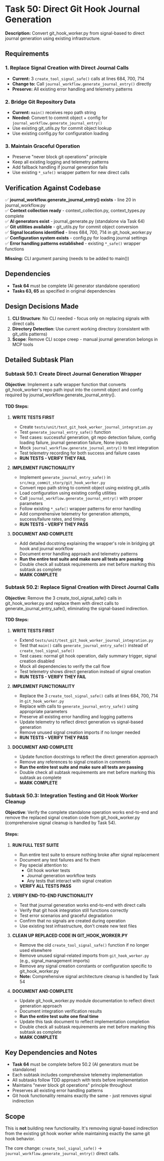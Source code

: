 # Task 50: Direct Git Hook Journal Generation

**Description:** Convert git_hook_worker.py from signal-based to direct journal generation using existing infrastructure.

## Requirements

### 1. Replace Signal Creation with Direct Journal Calls
- **Current:** 3 `create_tool_signal_safe()` calls at lines 684, 700, 714
- **Change to:** Call `journal_workflow.generate_journal_entry()` directly
- **Preserve:** All existing error handling and telemetry patterns

### 2. Bridge Git Repository Data
- **Current:** `main()` receives repo path string
- **Needed:** Convert to commit object + config for `journal_workflow.generate_journal_entry()`
- Use existing git_utils.py for commit object lookup
- Use existing config.py for configuration loading

### 3. Maintain Graceful Operation
- Preserve "never block git operations" principle
- Keep all existing logging and telemetry patterns
- Add fallback handling if journal generation fails
- Use existing `*_safe()` wrapper pattern for new direct calls

## Verification Against Codebase

✅ **journal_workflow.generate_journal_entry() exists** - line 20 in journal_workflow.py  
✅ **Context collection ready** - context_collection.py, context_types.py complete  
✅ **AI generators exist** - journal_generate.py (standalone via Task 64)  
✅ **Git utilities available** - git_utils.py for commit object conversion  
✅ **Signal locations identified** - lines 684, 700, 714 in git_hook_worker.py  
✅ **Configuration system exists** - config.py for loading journal settings  
✅ **Error handling patterns established** - existing `*_safe()` wrapper functions  

**Missing:** CLI argument parsing (needs to be added to main())

## Dependencies

- **Task 64** must be complete (AI generator standalone operation)
- **Tasks 63, 65** as specified in original dependencies

## Design Decisions Made

1. **CLI Structure**: No CLI needed - focus only on replacing signals with direct calls
2. **Directory Detection**: Use current working directory (consistent with git_utils patterns)  
3. **Scope**: Remove CLI scope creep - manual journal generation belongs in MCP tools

## Detailed Subtask Plan

### Subtask 50.1: Create Direct Journal Generation Wrapper
**Objective**: Implement a safe wrapper function that converts git_hook_worker's repo path input into the commit object and config required by journal_workflow.generate_journal_entry().

#### TDD Steps:

1. **WRITE TESTS FIRST**
   - Create `tests/unit/test_git_hook_worker_journal_integration.py`
   - Test `generate_journal_entry_safe()` function
   - Test cases: successful generation, git repo detection failure, config loading failure, journal generation failure, None inputs
   - Mock `journal_workflow.generate_journal_entry()` to test integration
   - Test telemetry recording for both success and failure cases
   - **RUN TESTS - VERIFY THEY FAIL**

2. **IMPLEMENT FUNCTIONALITY**
   - Implement `generate_journal_entry_safe()` in `src/mcp_commit_story/git_hook_worker.py`
   - Convert repo path string to commit object using existing git_utils
   - Load configuration using existing config utilities
   - Call `journal_workflow.generate_journal_entry()` with proper parameters
   - Follow existing `*_safe()` wrapper patterns for error handling
   - Add comprehensive telemetry for generation attempts, success/failure rates, and timing
   - **RUN TESTS - VERIFY THEY PASS**

3. **DOCUMENT AND COMPLETE**
   - Add detailed docstring explaining the wrapper's role in bridging git hook and journal workflow
   - Document error handling approach and telemetry patterns
   - **Run the entire test suite and make sure all tests are passing**
   - Double check all subtask requirements are met before marking this subtask as complete
   - **MARK COMPLETE**

### Subtask 50.2: Replace Signal Creation with Direct Journal Calls
**Objective**: Remove the 3 create_tool_signal_safe() calls in git_hook_worker.py and replace them with direct calls to generate_journal_entry_safe(), eliminating the signal-based indirection.

#### TDD Steps:

1. **WRITE TESTS FIRST**
   - Extend `tests/unit/test_git_hook_worker_journal_integration.py`
   - Test that `main()` calls `generate_journal_entry_safe()` instead of `create_tool_signal_safe()`
   - Test cases: normal git hook operation, daily summary trigger, signal creation disabled
   - Mock all dependencies to verify the call flow
   - Test telemetry shows direct generation instead of signal creation
   - **RUN TESTS - VERIFY THEY FAIL**

2. **IMPLEMENT FUNCTIONALITY**
   - Replace the 3 `create_tool_signal_safe()` calls at lines 684, 700, 714 in `git_hook_worker.py`
   - Replace with calls to `generate_journal_entry_safe()` using appropriate parameters
   - Preserve all existing error handling and logging patterns
   - Update telemetry to reflect direct generation vs signal-based generation
   - Remove unused signal creation imports if no longer needed
   - **RUN TESTS - VERIFY THEY PASS**

3. **DOCUMENT AND COMPLETE**
   - Update function docstrings to reflect the direct generation approach
   - Remove any references to signal creation in comments
   - **Run the entire test suite and make sure all tests are passing**
   - Double check all subtask requirements are met before marking this subtask as complete
   - **MARK COMPLETE**

### Subtask 50.3: Integration Testing and Git Hook Worker Cleanup
**Objective**: Verify the complete standalone operation works end-to-end and remove the replaced signal creation code from git_hook_worker.py (comprehensive signal cleanup is handled by Task 54).

#### Steps:

1. **RUN FULL TEST SUITE**
   - Run entire test suite to ensure nothing broke after signal replacement
   - Document any test failures and fix them
   - Pay special attention to:
     - Git hook worker tests
     - Journal generation workflow tests  
     - Any tests that interact with signal creation
   - **VERIFY ALL TESTS PASS**

2. **VERIFY END-TO-END FUNCTIONALITY**
   - Test that journal generation works end-to-end with direct calls
   - Verify that git hook integration still functions correctly
   - Test error scenarios and graceful degradation
   - Confirm that no signals are created during operation
   - Use existing test infrastructure, don't create new test files

3. **CLEAN UP REPLACED CODE IN GIT_HOOK_WORKER.PY**
   - Remove the old `create_tool_signal_safe()` function if no longer used elsewhere
   - Remove unused signal-related imports from `git_hook_worker.py` (e.g., signal_management imports)
   - Remove any signal creation constants or configuration specific to git_hook_worker.py
   - **Note:** Comprehensive signal architecture cleanup is handled by Task 54

4. **DOCUMENT AND COMPLETE**
   - Update git_hook_worker.py module documentation to reflect direct generation approach
   - Document integration verification results
   - **Run the entire test suite one final time**
   - Update this task document to reflect implementation completion
   - Double check all subtask requirements are met before marking this subtask as complete
   - **MARK COMPLETE**

## Key Dependencies and Notes

- **Task 64** must be complete before 50.2 (AI generators must be standalone)
- Each subtask includes comprehensive telemetry implementation
- All subtasks follow TDD approach with tests before implementation
- Maintains "never block git operations" principle throughout
- Preserves all existing error handling patterns
- Git hook functionality remains exactly the same - just removes signal indirection

## Scope

This is **not** building new functionality. It's removing signal-based indirection from the existing git hook worker while maintaining exactly the same git hook behavior.

The core change: `create_tool_signal_safe()` → `journal_workflow.generate_journal_entry()` direct calls.